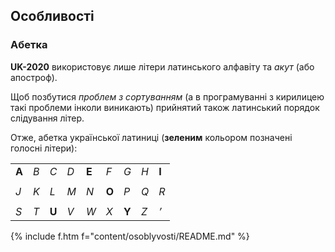 <a name="osoblyvosti"></a>

## Особливості

<a name="abetka"></a>

### Абетка

**UK-2020** використовує лише літери латинського алфавіту та _акут_ (або апостроф).

Щоб позбутися _проблем з сортуванням_ (а в програмуванні з кирилицею такі проблеми інколи виникають) прийнятий також латинський порядок слідування літер.

Отже, абетка української латиниці (<span class="green">**зеленим**</span> кольором позначені голосні літери):

<table>
  <tr><td><b><span class="green">A</span></b></td><td><i>B</i></td><td><i>C</i></td><td><i>D</i></td><td><span class="green"><b>E</b></span></td><td><i>F</i></td><td><i>G</i></td><td><i>H</i></td><td><span class="green"><b>I</b></span></td></tr>
<tr><td colspan="10"></td></tr>
<tr><td><i>J</i></td><td><i>K</i></td><td><i>L</i></td><td><i>M</i></td><td><i>N</i></td><td><span class="green"><b>O</b></span></td><td><i>P</i></td><td><i>Q</i></td><td><i>R</i></td></tr>
<tr><td colspan="10"></td></tr>
    <tr><td><i>S</i></td><td><i>T</i></td><td><span class="green"><b>U</b></span></td><td><i>V</i></td><td><i>W</i></td><td><i>X</i></td><td><span class="green"><b>Y</b></span></td><td><i>Z</i></td><td><i>’</i></td></tr>
</table>

{% include f.htm f="content/osoblyvosti/README.md" %}
